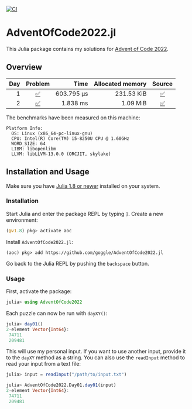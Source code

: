 [![CI](https://github.com/goggle/AdventOfCode2022.jl/workflows/CI/badge.svg)](https://github.com/goggle/AdventOfCode2022.jl/actions?query=workflow%3ACI+branch%3Amaster)
<!-- [![Code coverage](https://codecov.io/gh/goggle/AdventOfCode2022.jl/branch/master/graphs/badge.svg?branch=master)](https://codecov.io/github/goggle/AdventOfCode2022.jl?branch=master) -->

# AdventOfCode2022.jl

This Julia package contains my solutions for [Advent of Code 2022](https://adventofcode.com/2022/).

## Overview

| Day | Problem | Time | Allocated memory | Source |
|----:|:-------:|-----:|-----------------:|:------:|
| 1 | [:white_check_mark:](https://adventofcode.com/2022/day/1) | 603.795 μs | 231.53 KiB | [:white_check_mark:](https://github.com/goggle/AdventOfCode2022.jl/blob/master/src/day01.jl) |
| 2 | [:white_check_mark:](https://adventofcode.com/2022/day/2) | 1.838 ms | 1.09 MiB | [:white_check_mark:](https://github.com/goggle/AdventOfCode2022.jl/blob/master/src/day02.jl) |


The benchmarks have been measured on this machine:
```
Platform Info:
  OS: Linux (x86_64-pc-linux-gnu)
  CPU: Intel(R) Core(TM) i5-8250U CPU @ 1.60GHz
  WORD_SIZE: 64
  LIBM: libopenlibm
  LLVM: libLLVM-13.0.0 (ORCJIT, skylake)
```


## Installation and Usage

Make sure you have [Julia 1.8 or newer](https://julialang.org/downloads/)
installed on your system.


### Installation

Start Julia and enter the package REPL by typing `]`. Create a new
environment:
```julia
(@v1.8) pkg> activate aoc
```

Install `AdventOfCode2022.jl`:
```
(aoc) pkg> add https://github.com/goggle/AdventOfCode2022.jl
```

Go back to the Julia REPL by pushing the `backspace` button.


### Usage

First, activate the package:
```julia
julia> using AdventOfCode2022
```

Each puzzle can now be run with `dayXY()`:
```julia
julia> day01()
2-element Vector{Int64}:
 74711
 209481
```

This will use my personal input. If you want to use another input, provide it
to the `dayXY` method as a string. You can also use the `readInput` method
to read your input from a text file:
```julia
julia> input = readInput("/path/to/input.txt")

julia> AdventOfCode2022.Day01.day01(input)
2-element Vector{Int64}:
 74711
 209481
```
